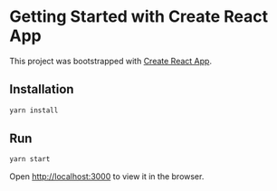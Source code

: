 # Getting Started with Create React App

This project was bootstrapped with [Create React App](https://github.com/facebook/create-react-app).

## Installation
```bash
yarn install
```
## Run
```bash
yarn start
```

Open [http://localhost:3000](http://localhost:3000) to view it in the browser.